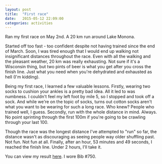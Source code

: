 ```yaml
---
layout: post
title:  "First race"
date:   2015-05-12 22:09:00
categories: activities
---
```


Ran my first race on May 2nd. A 20 km run around Lake Monona.

Started off too fast - too confident despite not having trained since the end of March. Soon, I was tired enough that I would end up walking not insignificant distances throughout the race. Even with all the walking and the pleasant weather, 20 km was really exhausting. Not sure if it's a Wisconsin thing, but two pints of beer is what you get after you cross the finish line. Just what you need when you're dehydrated and exhausted as hell (I'm kidding).

Being my first race, I learned a few valuable lessons. Firstly, wearing two socks to cushion your ankles is a pretty bad idea. All it led to was numbness. I couldn't feel my left foot by mile 5, so I stopped and took off a sock. And while we're on the topic of socks, turns out cotton socks aren't what you want to be wearing for such a long race. Who knew? People who trained well, I guess. Secondly, run with the whole distance in mind. Always. No point sprinting through the first 100m if you're going to be crawling through your last 100.

Though the race was the longest distance I've attempted to "run" so far, the distance wasn't as discouraging as seeing people way older shuffling past. Not fun. Not fun at all. Finally, after an hour, 53 minutes and 49 seconds, I reached the finish line. Under 2 hours, I'll take it.

You can view my result [here](http://www.onlineraceresults.com/event/view_event.php?event_id=15247). I wore Bib #750.
